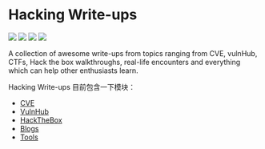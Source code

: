 # Hacking Write-ups

![](https://img.shields.io/github/stars/kangvcar/Hacking-Write-ups?style=social) ![](https://img.shields.io/github/forks/kangvcar/Hacking-Write-ups?style=social) ![](https://img.shields.io/github/issues/kangvcar/Hacking-Write-ups?style=social) ![](https://img.shields.io/github/license/kangvcar/Hacking-Write-ups?style=social) 

A collection of awesome write-ups from topics ranging from CVE, vulnHub, CTFs, Hack the box walkthroughs, real-life encounters and everything which can help other enthusiasts learn.

Hacking Write-ups 目前包含一下模块：

- [CVE](./cves/index.md)
- [VulnHub](./vulnhub/index.md)
- [HackTheBox](./hackthebox/index.md)
- [Blogs](./blogs/index.md)
- [Tools](./tools/index.md)